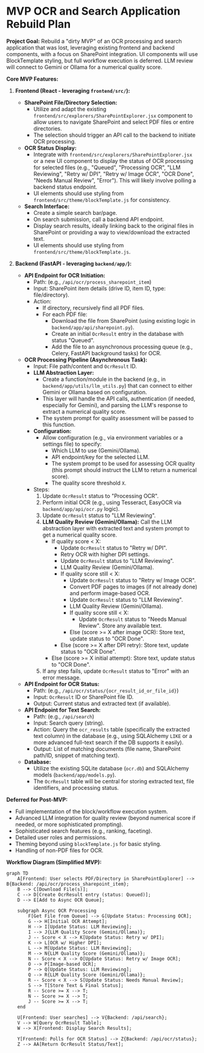 # MVP OCR and Search Application Rebuild Plan

**Project Goal:** Rebuild a "dirty MVP" of an OCR processing and search application that was lost, leveraging existing frontend and backend components, with a focus on SharePoint integration. UI components will use BlockTemplate styling, but full workflow execution is deferred. LLM review will connect to Gemini or Ollama for a numerical quality score.

**Core MVP Features:**

1.  **Frontend (React - leveraging `frontend/src/`):**
    *   **SharePoint File/Directory Selection:**
        *   Utilize and adapt the existing `frontend/src/explorers/SharePointExplorer.jsx` component to allow users to navigate SharePoint and select PDF files or entire directories.
        *   The selection should trigger an API call to the backend to initiate OCR processing.
    *   **OCR Status Display:**
        *   Integrate with `frontend/src/explorers/SharePointExplorer.jsx` or a new UI component to display the status of OCR processing for selected files (e.g., "Queued", "Processing OCR", "LLM Reviewing", "Retry w/ DPI", "Retry w/ Image OCR", "OCR Done", "Needs Manual Review", "Error"). This will likely involve polling a backend status endpoint.
        *   UI elements should use styling from `frontend/src/theme/blockTemplate.js` for consistency.
    *   **Search Interface:**
        *   Create a simple search bar/page.
        *   On search submission, call a backend API endpoint.
        *   Display search results, ideally linking back to the original files in SharePoint or providing a way to view/download the extracted text.
        *   UI elements should use styling from `frontend/src/theme/blockTemplate.js`.

2.  **Backend (FastAPI - leveraging `backend/app/`):**
    *   **API Endpoint for OCR Initiation:**
        *   Path: (e.g., `/api/ocr/process_sharepoint_item`)
        *   Input: SharePoint item details (drive ID, item ID, type: file/directory).
        *   Action:
            *   If directory, recursively find all PDF files.
            *   For each PDF file:
                *   Download the file from SharePoint (using existing logic in `backend/app/api/sharepoint.py`).
                *   Create an initial `OcrResult` entry in the database with status "Queued".
                *   Add the file to an asynchronous processing queue (e.g., Celery, FastAPI background tasks) for OCR.
    *   **OCR Processing Pipeline (Asynchronous Task):**
        *   Input: File path/content and `OcrResult` ID.
        *   **LLM Abstraction Layer:**
            *   Create a function/module in the backend (e.g., in `backend/app/utils/llm_utils.py`) that can connect to either Gemini or Ollama based on configuration.
            *   This layer will handle the API calls, authentication (if needed, especially for Gemini), and parsing the LLM's response to extract a numerical quality score.
            *   The system prompt for quality assessment will be passed to this function.
        *   **Configuration:**
            *   Allow configuration (e.g., via environment variables or a settings file) to specify:
                *   Which LLM to use (Gemini/Ollama).
                *   API endpoint/key for the selected LLM.
                *   The system prompt to be used for assessing OCR quality (this prompt should instruct the LLM to return a numerical score).
                *   The quality score threshold `X`.
        *   Steps:
            1.  Update `OcrResult` status to "Processing OCR".
            2.  Perform initial OCR (e.g., using Tesseract, EasyOCR via `backend/app/api/ocr.py` logic).
            3.  Update `OcrResult` status to "LLM Reviewing".
            4.  **LLM Quality Review (Gemini/Ollama):** Call the LLM abstraction layer with extracted text and system prompt to get a numerical quality score.
                *   If quality score < X:
                    *   Update `OcrResult` status to "Retry w/ DPI".
                    *   Retry OCR with higher DPI settings.
                    *   Update `OcrResult` status to "LLM Reviewing".
                    *   LLM Quality Review (Gemini/Ollama).
                    *   If quality score still < X:
                        *   Update `OcrResult` status to "Retry w/ Image OCR".
                        *   Convert PDF pages to images (if not already done) and perform image-based OCR.
                        *   Update `OcrResult` status to "LLM Reviewing".
                        *   LLM Quality Review (Gemini/Ollama).
                        *   If quality score still < X:
                            *   Update `OcrResult` status to "Needs Manual Review". Store any available text.
                        *   Else (score >= X after image OCR): Store text, update status to "OCR Done".
                    *   Else (score >= X after DPI retry): Store text, update status to "OCR Done".
                *   Else (score >= X initial attempt): Store text, update status to "OCR Done".
            5.  If any step fails, update `OcrResult` status to "Error" with an error message.
    *   **API Endpoint for OCR Status:**
        *   Path: (e.g., `/api/ocr/status/{ocr_result_id_or_file_id}`)
        *   Input: `OcrResult` ID or SharePoint file ID.
        *   Output: Current status and extracted text (if available).
    *   **API Endpoint for Text Search:**
        *   Path: (e.g., `/api/search`)
        *   Input: Search query (string).
        *   Action: Query the `ocr_results` table (specifically the extracted text column) in the database (e.g., using SQLAlchemy `LIKE` or a more advanced full-text search if the DB supports it easily).
        *   Output: List of matching documents (file name, SharePoint path/ID, snippet of matching text).
    *   **Database:**
        *   Utilize the existing SQLite database (`ocr.db`) and SQLAlchemy models (`backend/app/models.py`).
        *   The `OcrResult` table will be central for storing extracted text, file identifiers, and processing status.

**Deferred for Post-MVP:**

*   Full implementation of the block/workflow execution system.
*   Advanced LLM integration for quality review (beyond numerical score if needed, or more sophisticated prompting).
*   Sophisticated search features (e.g., ranking, faceting).
*   Detailed user roles and permissions.
*   Theming beyond using `blockTemplate.js` for basic styling.
*   Handling of non-PDF files for OCR.

**Workflow Diagram (Simplified MVP):**

```mermaid
graph TD
    A[Frontend: User selects PDF/Directory in SharePointExplorer] --> B{Backend: /api/ocr/process_sharepoint_item};
    B --> C[Download File(s)];
    C --> D[Create OcrResult entry (status: Queued)];
    D --> E[Add to Async OCR Queue];

    subgraph Async OCR Processing
        F[Get File from Queue] --> G[Update Status: Processing OCR];
        G --> H[Initial OCR Attempt];
        H --> I[Update Status: LLM Reviewing];
        I --> J{LLM Quality Score (Gemini/Ollama)};
        J -- Score < X --> K[Update Status: Retry w/ DPI];
        K --> L[OCR w/ Higher DPI];
        L --> M[Update Status: LLM Reviewing];
        M --> N{LLM Quality Score (Gemini/Ollama)};
        N -- Score < X --> O[Update Status: Retry w/ Image OCR];
        O --> P[Image-based OCR];
        P --> Q[Update Status: LLM Reviewing];
        Q --> R{LLM Quality Score (Gemini/Ollama)};
        R -- Score < X --> S[Update Status: Needs Manual Review];
        S --> T[Store Text & Final Status];
        R -- Score >= X --> T;
        N -- Score >= X --> T;
        J -- Score >= X --> T;
    end

    U[Frontend: User searches] --> V{Backend: /api/search};
    V --> W[Query OcrResult Table];
    W --> X[Frontend: Display Search Results];

    Y[Frontend: Polls for OCR Status] --> Z{Backend: /api/ocr/status};
    Z --> AA[Return OcrResult Status/Text];